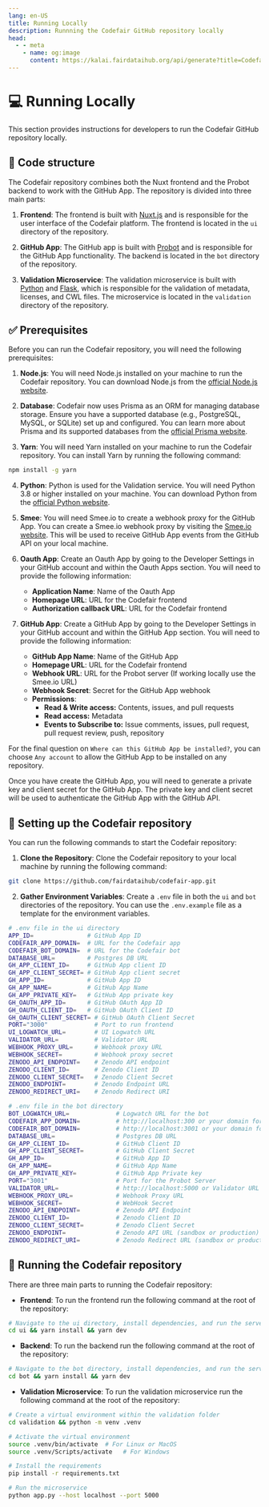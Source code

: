 ```yaml
---
lang: en-US
title: Running Locally
description: Runnning the Codefair GitHub repository locally
head:
  - - meta
    - name: og:image
      content: https://kalai.fairdataihub.org/api/generate?title=Codefair%20Documentation&description=Running%20the%20GitHub%20Repository&app=codefair&org=fairdataihub
---
```


# :computer: Running Locally

This section provides instructions for developers to run the Codefair GitHub repository locally.

## :file_folder: Code structure

The Codefair repository combines both the Nuxt frontend and the Probot backend to work with the GitHub App. The repository is divided into three main parts:

1. **Frontend**: The frontend is built with [Nuxt.js](https://nuxt.com/) and is responsible for the user interface of the Codefair platform. The frontend is located in the `ui` directory of the repository.

2. **GitHub App**: The GitHub app is built with [Probot](https://probot.github.io/docs/README/) and is responsible for the GitHub App functionality. The backend is located in the `bot` directory of the repository.

3. **Validation Microservice**: The validation microservice is built with [Python](https://www.python.org/) and [Flask](https://flask.palletsprojects.com/en/stable/), which is responsible for the validation of metadata, licenses, and CWL files. The microservice is located in the `validation` directory of the repository.

## :white_check_mark: Prerequisites

Before you can run the Codefair repository, you will need the following prerequisites:

1. **Node.js**: You will need Node.js installed on your machine to run the Codefair repository. You can download Node.js from the [official Node.js website](https://nodejs.org/).

2. **Database**: Codefair now uses Prisma as an ORM for managing database storage. Ensure you have a supported database (e.g., PostgreSQL, MySQL, or SQLite) set up and configured. You can learn more about Prisma and its supported databases from the [official Prisma website](https://www.prisma.io/).

3. **Yarn**: You will need Yarn installed on your machine to run the Codefair repository. You can install Yarn by running the following command:

```bash
npm install -g yarn
```

4. **Python**: Python is used for the Validation service. You will need Python 3.8 or higher installed on your machine. You can download Python from the [official Python website](https://www.python.org/downloads/).

5. **Smee**: You will need Smee.io to create a webhook proxy for the GitHub App. You can create a Smee.io webhook proxy by visiting the [Smee.io website](https://smee.io/). This will be used to receive GitHub App events from the GitHub API on your local machine.

6. **Oauth App**: Create an Oauth App by going to the Developer Settings in your GitHub account and within the Oauth Apps section. You will need to provide the following information:

   - **Application Name**: Name of the Oauth App
   - **Homepage URL**: URL for the Codefair frontend
   - **Authorization callback URL**: URL for the Codefair frontend

7. **GitHub App**: Create a GitHub App by going to the Developer Settings in your GitHub account and within the GitHub App section. You will need to provide the following information:

   - **GitHub App Name**: Name of the GitHub App
   - **Homepage URL**: URL for the Codefair frontend
   - **Webhook URL**: URL for the Probot server (If working locally use the Smee.io URL)
   - **Webhook Secret**: Secret for the GitHub App webhook
   - **Permissions**:
     - **Read & Write access:** Contents, issues, and pull requests
     - **Read access:** Metadata
     - **Events to Subscribe to:** Issue comments, issues, pull request, pull request review, push, repository

For the final question on `Where can this GitHub App be installed?`, you can choose `Any account` to allow the GitHub App to be installed on any repository.

Once you have create the GitHub App, you will need to generate a private key and client secret for the GitHub App. The private key and client secret will be used to authenticate the GitHub App with the GitHub API.

## :wrench: Setting up the Codefair repository

You can run the following commands to start the Codefair repository:

1. **Clone the Repository**: Clone the Codefair repository to your local machine by running the following command:

```bash
git clone https://github.com/fairdataihub/codefair-app.git
```

2. **Gather Environment Variables**: Create a `.env` file in both the `ui` and `bot` directories of the repository. You can use the `.env.example` file as a template for the environment variables.

```bash
# .env file in the ui directory
APP_ID=               # GitHub App ID
CODEFAIR_APP_DOMAIN=  # URL for the Codefair app
CODEFAIR_BOT_DOMAIN=  # URL for the Codefair bot
DATABASE_URL=         # Postgres DB URL
GH_APP_CLIENT_ID=     # GitHub App client ID
GH_APP_CLIENT_SECRET= # GitHub App client secret
GH_APP_ID=            # GitHub App ID
GH_APP_NAME=          # GitHub App Name
GH_APP_PRIVATE_KEY=   # GitHub App private key
GH_OAUTH_APP_ID=      # GitHub OAuth App ID
GH_OAUTH_CLIENT_ID=   # GitHub OAuth Client ID
GH_OAUTH_CLIENT_SECRET= # GitHub OAuth Client Secret
PORT="3000"             # Port to run frontend
UI_LOGWATCH_URL=        # UI Logwatch URL
VALIDATOR_URL=          # Validator URL
WEBHOOK_PROXY_URL=      # Webhook proxy URL
WEBHOOK_SECRET=         # Webhook proxy secret
ZENODO_API_ENDPOINT=    # Zenodo API endpoint
ZENODO_CLIENT_ID=       # Zenodo Client ID
ZENODO_CLIENT_SECRET=   # Zenodo Client Secret
ZENODO_ENDPOINT=        # Zenodo Endpoint URL
ZENODO_REDIRECT_URI=    # Zenodo Redirect URI
```

```bash
# .env file in the bot directory
BOT_LOGWATCH_URL=             # Logwatch URL for the bot
CODEFAIR_APP_DOMAIN=          # http://localhost:300 or your domain for the frontend
CODEFAIR_BOT_DOMAIN=          # http://localhost:3001 or your domain for the bot
DATABASE_URL=                 # Postgres DB URL
GH_APP_CLIENT_ID=             # GitHub Client ID
GH_APP_CLIENT_SECRET=         # GitHub Client Secret
GH_APP_ID=                    # GitHub App ID
GH_APP_NAME=                  # GitHub App Name
GH_APP_PRIVATE_KEY=           # GitHub App Private key
PORT="3001"                   # Port for the Probot Server
VALIDATOR_URL=                # http://localhost:5000 or Validator URL
WEBHOOK_PROXY_URL=            # Webhook Proxy URL
WEBHOOK_SECRET=               # WebHook Secret
ZENODO_API_ENDPOINT=          # Zenodo API Endpoint
ZENODO_CLIENT_ID=             # Zenodo Client ID
ZENODO_CLIENT_SECRET=         # Zenodo Client Secret
ZENODO_ENDPOINT=              # Zenodo API URL (sandbox or production)
ZENODO_REDIRECT_URI=          # Zenodo Redirect URL (sandbox or production)
```

## :running: Running the Codefair repository

There are three main parts to running the Codefair repository:

- **Frontend**: To run the frontend run the following command at the root of the repository:

```bash
# Navigate to the ui directory, install dependencies, and run the server
cd ui && yarn install && yarn dev
```

- **Backend**: To run the backend run the following command at the root of the repository:

```bash
# Navigate to the bot directory, install dependencies, and run the server
cd bot && yarn install && yarn dev
```

- **Validation Microservice**: To run the validation microservice run the following command at the root of the repository:

```bash
# Create a virtual environment within the validation folder
cd validation && python -m venv .venv

# Activate the virtual environment
source .venv/bin/activate  # For Linux or MacOS
source .venv/Scripts/activate   # For Windows

# Install the requirements
pip install -r requirements.txt

# Run the microservice
python app.py --host localhost --port 5000
```
